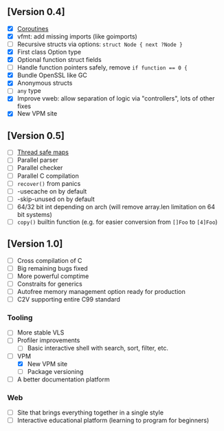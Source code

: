 ## [Version 0.4]

- [x] [Coroutines](https://github.com/vlang/v/discussions/11582)
- [x] vfmt: add missing imports (like goimports)
- [ ] Recursive structs via options: `struct Node { next ?Node }`
- [x] First class Option type
- [x] Optional function struct fields
- [ ] Handle function pointers safely, remove `if function == 0 {`
- [x] Bundle OpenSSL like GC
- [x] Anonymous structs
- [ ] `any` type
- [x] Improve vweb: allow separation of logic via "controllers", lots of other fixes
- [x] New VPM site

## [Version 0.5]
- [ ] [Thread safe maps](https://github.com/vlang/v/discussions/11729)
- [ ] Parallel parser
- [ ] Parallel checker
- [ ] Parallel C compilation
- [ ] `recover()` from panics
- [ ] -usecache on by default
- [ ] -skip-unused on by default
- [ ] 64/32 bit int depending on arch (will remove array.len limitation on 64 bit systems)
- [ ] `copy()` builtin function (e.g. for easier conversion from `[]Foo` to `[4]Foo`)

## [Version 1.0]

- [ ] Cross compilation of C
- [ ] Big remaining bugs fixed
- [ ] More powerful comptime
- [ ] Constraits for generics
- [ ] Autofree memory management option ready for production
- [ ] C2V supporting entire C99 standard

### Tooling

- [ ] More stable VLS
- [ ] Profiler improvements
  - [ ] Basic interactive shell with search, sort, filter, etc.
- [ ] VPM
  - [x] New VPM site
  - [ ] Package versioning
- [ ] A better documentation platform

### Web

- [ ] Site that brings everything together in a single style
- [ ] Interactive educational platform (learning to program for beginners)
